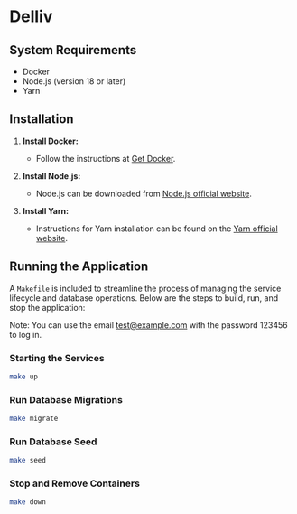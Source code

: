 # Delliv

## System Requirements

- Docker
- Node.js (version 18 or later)
- Yarn

## Installation

1. **Install Docker:**
   - Follow the instructions at [Get Docker](https://docs.docker.com/get-docker/).

2. **Install Node.js:**
   - Node.js can be downloaded from [Node.js official website](https://nodejs.org/en/download/).

3. **Install Yarn:**
   - Instructions for Yarn installation can be found on the [Yarn official website](https://yarnpkg.com/lang/en/docs/install/).

## Running the Application

A `Makefile` is included to streamline the process of managing the service lifecycle and database operations. Below are the steps to build, run, and stop the application:

Note: You can use the email test@example.com with the password 123456 to log in.

### Starting the Services

```bash
make up
```

### Run Database Migrations

```bash
make migrate
```

### Run Database Seed

```bash
make seed
```

### Stop and Remove Containers

```bash
make down
```

